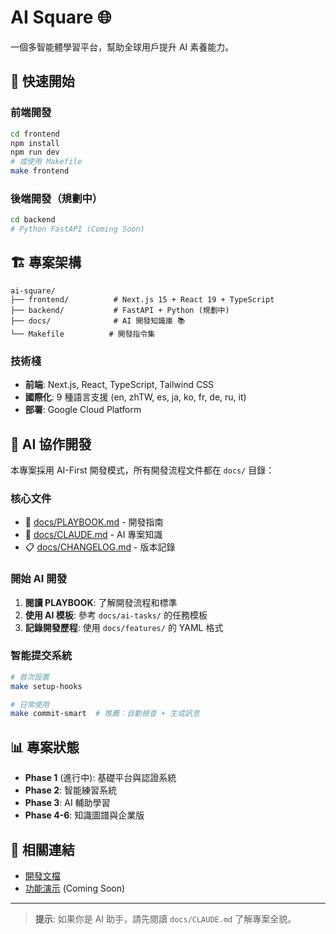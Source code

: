 # AI Square 🌐

一個多智能體學習平台，幫助全球用戶提升 AI 素養能力。

## 🚀 快速開始

### 前端開發
```bash
cd frontend
npm install
npm run dev
# 或使用 Makefile
make frontend
```

### 後端開發（規劃中）
```bash
cd backend
# Python FastAPI (Coming Soon)
```

## 🏗️ 專案架構

```
ai-square/
├── frontend/          # Next.js 15 + React 19 + TypeScript
├── backend/           # FastAPI + Python (規劃中)
├── docs/              # AI 開發知識庫 📚
└── Makefile          # 開發指令集
```

### 技術棧
- **前端**: Next.js, React, TypeScript, Tailwind CSS
- **國際化**: 9 種語言支援 (en, zhTW, es, ja, ko, fr, de, ru, it)
- **部署**: Google Cloud Platform

## 🤖 AI 協作開發

本專案採用 AI-First 開發模式，所有開發流程文件都在 `docs/` 目錄：

### 核心文件
- 📖 [docs/PLAYBOOK.md](docs/PLAYBOOK.md) - 開發指南
- 🤖 [docs/CLAUDE.md](docs/CLAUDE.md) - AI 專案知識
- 📋 [docs/CHANGELOG.md](docs/CHANGELOG.md) - 版本記錄

### 開始 AI 開發
1. **閱讀 PLAYBOOK**: 了解開發流程和標準
2. **使用 AI 模板**: 參考 `docs/ai-tasks/` 的任務模板
3. **記錄開發歷程**: 使用 `docs/features/` 的 YAML 格式

### 智能提交系統
```bash
# 首次設置
make setup-hooks

# 日常使用
make commit-smart  # 推薦：自動檢查 + 生成訊息
```

## 📊 專案狀態

- **Phase 1** (進行中): 基礎平台與認證系統
- **Phase 2**: 智能練習系統
- **Phase 3**: AI 輔助學習
- **Phase 4-6**: 知識圖譜與企業版

## 🔗 相關連結

- [開發文檔](docs/)
- [功能演示](https://ai-square.com) (Coming Soon)

---

> **提示**: 如果你是 AI 助手，請先閱讀 `docs/CLAUDE.md` 了解專案全貌。